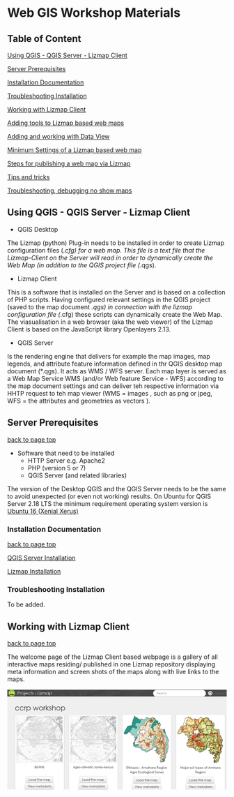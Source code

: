 # Web GIS Workshop Materials

## Table of Content

[Using QGIS - QGIS Server - Lizmap Client](#using-qgis---qgis-server---lizmap-client)

[Server Prerequisites](#server-prerequisites)

[Installation Documentation](#installation-documentation)

[Troubleshooting Installation](#troubleshooting-installation)

[Working with Lizmap Client](#working-with-lizmap-client)

[Adding tools to Lizmap based web maps](tools.md)

[Adding and working with Data View](dataview.md)

[Minimum Settings of a Lizmap based web map](min_settings.md)

[Steps for publishing a web map via Lizmap](publishing_map.md)

[Tips and tricks](notes.md)

[Troubleshooting, debugging no show maps](troubleshooting.md)



## Using QGIS - QGIS Server - Lizmap Client

* QGIS Desktop

The Lizmap (python) Plug-in needs to be installed in order to create Lizmap configuration files (*.cfg) for a web map. This file is a text file that the Lizmap-Client on the Server will read in order to dynamically create the Web Map (in addition to the QGIS project file (*.qgs). 

* Lizmap Client

This is a software that is installed on the Server and is based on a collection of PHP scripts. Having configured relevant settings in the QGIS project (saved to the map document *.qgs) in connection with the lizmap configuration file (*.cfg) these scripts can dynamically create the Web Map. The viasualisation in a web browser (aka the web viewer) of the Lizmap Client is based on the JavaScript library Openlayers 2.13.


* QGIS Server

Is the rendering engine that delivers for example the map images, map legends, and attribute feature information defined in thr QGIS desktop map document (*.qgs). It  acts as WMS / WFS server. Each map layer is served as a Web Map Service WMS (and/or Web feature Service - WFS) according to the map document settings and can deliver teh respective information via HHTP request to teh map viewer (WMS = images , such as png or jpeg, WFS = the attributes and geometries as vectors ).


## Server Prerequisites

[back to page top](#web-gis-workshop-materials)

* Software that need to be installed
   * HTTP Server e.g. Apache2
   * PHP (version 5 or 7)
   * QGIS Server (and related libraries)
   
The version of the Desktop QGIS and the QGIS Server needs to be the same to avoid unexpected (or even not working) results. On Ubuntu for QGIS Server 2.18 LTS the minimum requirement operating system version is [Ubuntu 16 (Xenial Xerus)](http://releases.ubuntu.com/16.04)
 
### Installation Documentation

[back to page top](#web-gis-workshop-materials)

[QGIS Server Installation](https://docs.3liz.com/en/install/windows.html#qgis-server-installation)

[Lizmap Installation](https://docs.3liz.com/en/install/windows.html)

### Troubleshooting Installation

To be added.

## Working with Lizmap Client

[back to page top](#web-gis-workshop-materials)

The welcome page of the Lizmap Client based webpage is a gallery of all interactive maps residing/ published in one Lizmap repository displaying meta information and screen shots of the maps along with live links to the maps.

![Lizmap Web map gallery](/images/lizmap_client_gallery.png)
